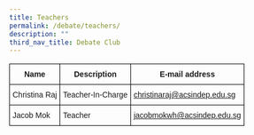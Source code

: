 ```yaml
---
title: Teachers
permalink: /debate/teachers/
description: ""
third_nav_title: Debate Club
---
```

<style type="text/css">
.tg  {border-collapse:collapse;border-spacing:0;}
.tg td{border-color:black;border-style:solid;border-width:1px;font-family:Arial, sans-serif;font-size:14px;
  overflow:hidden;padding:10px 5px;word-break:normal;}
.tg th{border-color:black;border-style:solid;border-width:1px;font-family:Arial, sans-serif;font-size:14px;
  font-weight:normal;overflow:hidden;padding:10px 5px;word-break:normal;}
.tg .tg-cly1{text-align:left;vertical-align:middle}
.tg .tg-vy94{color:#00E;text-align:left;vertical-align:top}
.tg .tg-wa1i{font-weight:bold;text-align:center;vertical-align:middle}
</style>
<table class="tg">
<thead>
  <tr>
    <th class="tg-wa1i">Name</th>
    <th class="tg-wa1i">Description</th>
    <th class="tg-wa1i">E-mail address</th>
  </tr>
</thead>
<tbody>
  <tr>
    <td class="tg-cly1">Christina Raj</td>
    <td class="tg-cly1">Teacher-In-Charge</td>
    <td class="tg-vy94"><a href="mailto:christinaraj@acsindep.edu.sg"><span style="text-decoration:none;background-color:transparent">christinaraj@acsindep.edu.sg</span></a></td>
  </tr>
  <tr>
    <td class="tg-cly1">Jacob Mok</td>
    <td class="tg-cly1">Teacher</td>
    <td class="tg-vy94"><a href="mailto:jacobmokwh@acsindep.edu.sg"><span style="text-decoration:none;background-color:transparent">jacobmokwh@acsindep.edu.sg</span></a></td>
  </tr>
</tbody>
</table>